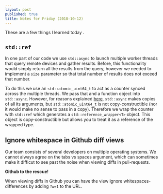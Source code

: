 ```yaml
---
layout: post
published: true
title: Notes for Friday (2018-10-12)
---
```

These are a few things I learned today .

## `std::ref`

In one part of our code we use `std::async` to launch multiple worker threads that query remote devices and gather results. Before, this functionality would simply return all the results from the query, however we needed to implement a `size` parameter so that total number of results does not exceed that number. 

To do this we use an `std::atomic_uint64_t` to act as a counter synced across the multiple threads. We pass that and a function object into `std::async`. However, for reasons explained [here](https://stackoverflow.com/questions/18359864/passing-arguments-to-stdasync-by-reference-fails), `std::async` makes copies of all its arguments, but `std::atomic_uint64_t` is not copy-constructible (nor it would make no sense to pass in a copy). Therefore we wrap the counter with `std::ref` which generates a `std::reference_wrapper<T>` object. This object is copy-constructible but allows you to treat it as a reference of the wrapped type.

## Ignore whitespace in Github diff views

Our team consists of several developers on multiple operating systems. We cannot always agree on the tabs vs spaces argument, which can sometimes make it difficut to see past the noise when viewing diffs in pull-requests. 

**Github to the rescue!**

When viewing diffs in Github you can have the view ignore whitespaces-differences by adding `?w=1` to the URL.
